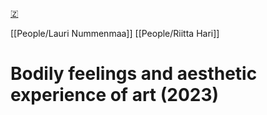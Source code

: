 [🇿](zotero://select/library/items/A5N2UX6H)

[[People/Lauri Nummenmaa]] [[People/Riitta Hari]] 
# Bodily feelings and aesthetic experience of art (2023)

